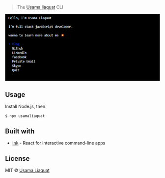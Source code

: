 

> The [Usama liaquat](https://www.linkedin.com/in/usama-liaquat-02045b121/) CLI

<img src="1.png" width="752">


## Usage

Install Node.js, then:

```
$ npx usamaliaquat
```


## Built with

- [ink](https://github.com/vadimdemedes/ink) - React for interactive command-line apps



## License

MIT © [Usama Liaquat](https://www.linkedin.com/in/usama-liaquat-02045b121/)
